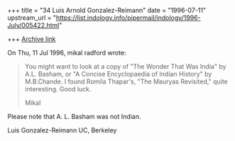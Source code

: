 +++
title = "34 Luis Arnold Gonzalez-Reimann"
date = "1996-07-11"
upstream_url = "https://list.indology.info/pipermail/indology/1996-July/005422.html"

+++
[Archive link](https://list.indology.info/pipermail/indology/1996-July/005422.html)



On Thu, 11 Jul 1996, mikal radford wrote:

> You might want to look at a copy of "The Wonder That Was India" by A.L. 
> Basham, or "A Concise Encyclopaedia of Indian History" by M.B.Chande. I 
> found Romila Thapar's, "The Mauryas Revisited," quite interesting. Good luck.
> 
> Mikal
> 
> 


Please note that A. L. Basham was not Indian.

Luis Gonzalez-Reimann
UC, Berkeley





